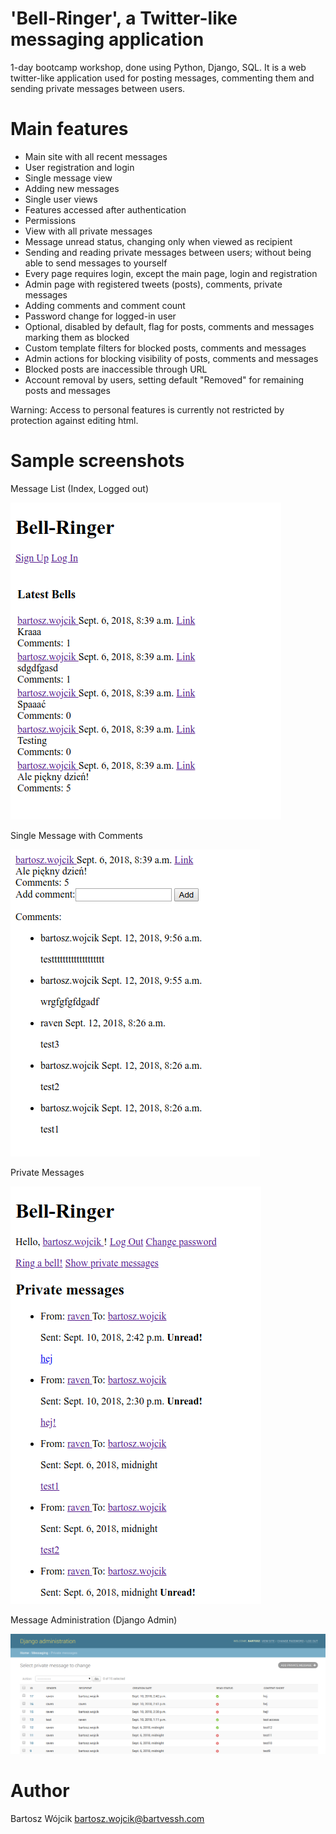 # 'Bell-Ringer', a Twitter-like messaging application
1-day bootcamp workshop, done using Python, Django, SQL. It is a web twitter-like application used for posting messages, commenting them and sending private messages between users.

# Main features
* Main site with all recent messages
* User registration and login
* Single message view
* Adding new messages
* Single user views
* Features accessed after authentication
* Permissions
* View with all private messages
* Message unread status, changing only when viewed as recipient
* Sending and reading private messages between users; without being able to send messages to yourself
* Every page requires login, except the main page, login and registration
* Admin page with registered tweets (posts), comments, private messages
* Adding comments and comment count
* Password change for logged-in user
* Optional, disabled by default, flag for posts, comments and messages marking them as blocked
* Custom template filters for blocked posts, comments and messages
* Admin actions for blocking visibility of posts, comments and messages
* Blocked posts are inaccessible through URL
* Account removal by users, setting default "Removed" for remaining posts and messages

Warning: Access to personal features is currently not restricted by protection against editing html.

# Sample screenshots

Message List (Index, Logged out)

![Message List](screenshots/message-list.png)

Single Message with Comments

![Single Message with Comments](screenshots/message-with-comments.png)

Private Messages

![Private Messages](screenshots/private-messages.png)

Message Administration (Django Admin)

![Message Administration](screenshots/message-admin.png)


# Author
Bartosz Wójcik
bartosz.wojcik@bartvessh.com
